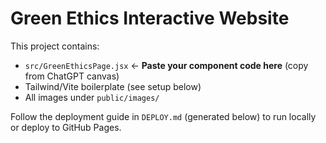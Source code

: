 # Green Ethics Interactive Website

This project contains:

- `src/GreenEthicsPage.jsx`   ← **Paste your component code here** (copy from ChatGPT canvas)
- Tailwind/Vite boilerplate (see setup below)
- All images under `public/images/`

Follow the deployment guide in `DEPLOY.md` (generated below) to run locally or deploy to GitHub Pages.
